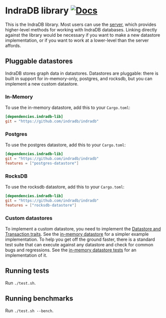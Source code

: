 # IndraDB library [![Docs](https://docs.rs/indradb-lib/badge.svg)](https://docs.rs/indradb-lib)

This is the IndraDB library. Most users can use the [server](https://github.com/indradb/indradb), which provides higher-level methods for working with IndraDB databases. Linking directly against the library would be necessary if you want to make a new datastore implementation, or if you want to work at a lower-level than the server affords.

## Pluggable datastores

IndraDB stores graph data in datastores. Datastores are pluggable: there is built in support for in-memory-only, postgres, and rocksdb, but you can implement a new custom datastore.

### In-Memory

To use the in-memory datastore, add this to your `Cargo.toml`:

```toml
[dependencies.indradb-lib]
git = "https://github.com/indradb/indradb"
```

### Postgres

To use the postgres datastore, add this to your `Cargo.toml`:

```toml
[dependencies.indradb-lib]
git = "https://github.com/indradb/indradb"
features = ["postgres-datastore"]
```

### RocksDB

To use the rocksdb datastore, add this to your `Cargo.toml`:

```toml
[dependencies.indradb-lib]
git = "https://github.com/indradb/indradb"
features = ["rocksdb-datastore"]
```

### Custom datastores

To implement a custom datastore, you need to implement the [Datastore and Transaction traits](https://github.com/indradb/indradb/blob/master/lib/src/traits.rs). See the [in-memory datastore](https://github.com/indradb/indradb/blob/master/lib/src/memory/datastore.rs) for a simpler example implementation. To help you get off the ground faster, there is a standard test suite that can execute against any datastore and check for common bugs and regressions. See the [in-memory datastore tests](https://github.com/indradb/indradb/blob/master/lib/src/memory/tests.rs) for an implementation of it.

## Running tests

Run `./test.sh`.

## Running benchmarks

Run `./test.sh --bench`.
